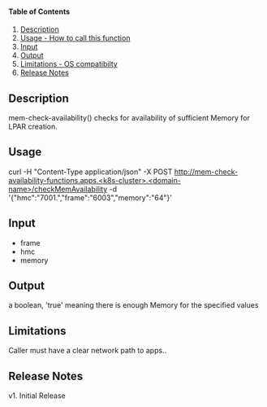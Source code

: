 #### Table of Contents

1. [Description](#description)
2. [Usage - How to call this function](#usage)
3. [Input](#input)
4. [Output](#output)
5. [Limitations - OS compatibilty](#limitations)
6. [Release Notes](#release_notes)


## Description
mem-check-availability() checks for availability of sufficient Memory for LPAR creation.


## Usage
curl -H "Content-Type application/json" -X POST http://mem-check-availability-functions.apps.<k8s-cluster>.<domain-name>/checkMemAvailability -d '{"hmc":"<HMC-Server>7001.<domain-name>","frame":"<Frame>6003","memory":"64"}'



## Input
 - frame
 - hmc
 - memory


## Output
a boolean, 'true' meaning there is enough Memory for the specified values


## Limitations
Caller must have a clear network path to apps.<k8s-cluster>.<domain-name>


## Release Notes
v1. Initial Release
